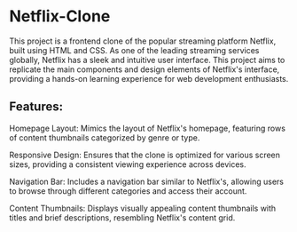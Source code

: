 # Netflix-Clone

This project is a frontend clone of the popular streaming platform Netflix, built using HTML and CSS. As one of the leading streaming services globally, Netflix has a sleek and intuitive user interface. This project aims to replicate the main components and design elements of Netflix's interface, providing a hands-on learning experience for web development enthusiasts.

Features:
----------

Homepage Layout: Mimics the layout of Netflix's homepage, featuring rows of content thumbnails categorized by genre or type.

Responsive Design: Ensures that the clone is optimized for various screen sizes, providing a consistent viewing experience across devices.

Navigation Bar: Includes a navigation bar similar to Netflix's, allowing users to browse through different categories and access their account.

Content Thumbnails: Displays visually appealing content thumbnails with titles and brief descriptions, resembling Netflix's content grid.
